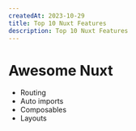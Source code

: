 ```yaml
---
createdAt: 2023-10-29
title: Top 10 Nuxt Features
description: Top 10 Nuxt Features
---
```


# Awesome Nuxt

- Routing
- Auto imports
- Composables
- Layouts